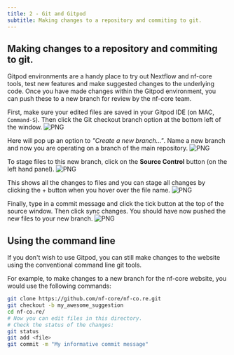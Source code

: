 ```yaml
---
title: 2 - Git and Gitpod
subtitle: Making changes to a repository and commiting to git.
---
```


## Making changes to a repository and commiting to git.

Gitpod environments are a handy place to try out Nextflow and nf-core tools, test new features and make suggested changes to the underlying code.
Once you have made changes within the Gitpod environment, you can push these to a new branch for review by the nf-core team.

First, make sure your edited files are saved in your Gitpod IDE (on MAC, `Command-S`).
Then click the Git checkout branch option at the bottom left of the window.
![PNG](/assets/markdown_assets/developers/gitpod/git.1.png)

Here will pop up an option to _"Create a new branch..."_.
Name a new branch and now you are operating on a branch of the main repository.
![PNG](/assets/markdown_assets/developers/gitpod/git.2.png)

To stage files to this new branch, click on the **Source Control** button (on the left hand panel).
![PNG](/assets/markdown_assets/developers/gitpod/source.png)

This shows all the changes to files and you can stage all changes by clicking the + button when you hover over the file name.
![PNG](/assets/markdown_assets/developers/gitpod/git.3.png)

Finally, type in a commit message and click the tick button at the top of the source window.
Then click sync changes. You should have now pushed the new files to your new branch.
![PNG](/assets/markdown_assets/developers/gitpod/git.4.png)

## Using the command line

If you don't wish to use Gitpod, you can still make changes to the website using the conventional command line git tools.

For example, to make changes to a new branch for the nf-core website, you would use the following commands:

```bash
git clone https://github.com/nf-core/nf-co.re.git
git checkout -b my_awesome_suggestion
cd nf-co.re/
# Now you can edit files in this directory.
# Check the status of the changes:
git status
git add <file>
git commit -m "My informative commit message"
```
